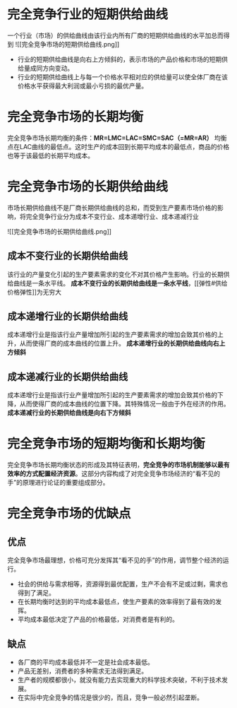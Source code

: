 # 完全竞争行业的短期供给曲线
一个行业（市场）的供给曲线由该行业内所有厂商的短期供给曲线的水平加总而得到
![[完全竞争市场的短期供给曲线.png]]

- 行业的短期供给曲线是向右上方倾斜的，表示市场的产品价格和市场的短期供给量成同方向变动。
- 行业的短期供给曲线上与每一个价格水平相对应的供给量可以使全体厂商在该价格水平获得最大利润或最小亏损的最优产量。


#  完全竞争市场的长期均衡
完全竞争市场长期均衡的条件：**MR=LMC=LAC=SMC=SAC（=MR=AR）**
均衡点在LAC曲线的最低点。这时生产的成本回到长期平均成本的最低点，商品的价格也等于该最低的长期平均成本。

#  完全竞争市场的长期供给曲线
市场长期供给曲线不是厂商长期供给曲线的总和，而受到生产要素市场价格的影响，将完全竞争行业分为成本不变行业、成本递增行业、成本递减行业

![[完全竞争市场的长期供给曲线.png]]

## 成本不变行业的长期供给曲线
该行业的产量变化引起的生产要素需求的变化不对其价格产生影响。行业的长期供给曲线是一条水平线。
**成本不变行业的长期供给曲线是一条水平线**，[[弹性#供给价格弹性]]为无穷大

## 成本递增行业的长期供给曲线
成本递增行业是指该行业产量增加所引起的生产要素需求的增加会致其价格的上升，从而使得厂商的成本曲线的位置上升。
**成本递增行业的长期供给曲线向右上方倾斜**

## 成本递减行业的长期供给曲线
成本递增行业是指该行业产量增加所引起的生产要素需求的增加会致其价格的下降，从而使得厂商的成本曲线的位置下降。其特殊情况一般由于外在经济的作用。
**成本递减行业的长期供给曲线是向右下方倾斜**


# 完全竞争市场的短期均衡和长期均衡
完全竞争市场长期均衡状态的形成及其特征表明，**完全竞争的市场机制能够以最有效率的方式配置经济资源**。这部分内容构成了对完全竞争市场经济的“看不见的手”的原理进行论证的重要组成部分。

# 完全竞争市场的优缺点
## 优点
完全竞争市场最理想，价格可充分发挥其“看不见的手”的作用，调节整个经济的运行。
- 社会的供给与需求相等，资源得到最优配置，生产不会有不足或过剩，需求也得到了满足。
- 在长期均衡时达到的平均成本最低点，使生产要素的效率得到了最有效的发挥。
- 平均成本最低决定了产品的价格最低，对消费者是有利的。

## 缺点
- 各厂商的平均成本最低并不一定是社会成本最低。
- 产品无差别，消费者的多种需求无法得到满足。
- 生产者的规模都很小，就没有能力去实现重大的科学技术突破，不利于技术发展。
- 在实际中完全竞争的情况是很少的，而且，竞争一般必然引起垄断。